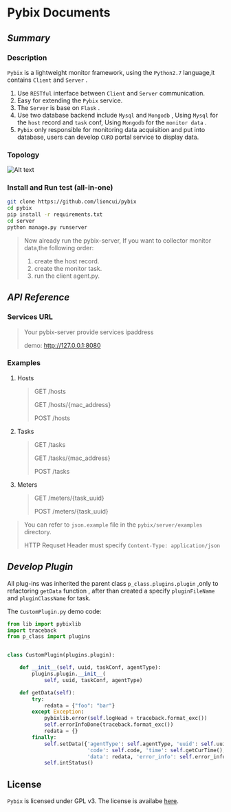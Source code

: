 # Pybix Documents

## *Summary*

### Description

`Pybix` is a lightweight monitor framework, using the `Python2.7` language,it contains  `Client` and  `Server` .

1. Use `RESTful` interface between `Client` and `Server` communication.
2. Easy for extending the `Pybix` service.
3. The `Server` is base on `Flask` .
4. Use two database backend include `Mysql` and `Mongodb` , Using `Mysql` for the `host` record and `task` conf, Using `Mongodb` for the `monitor data` .
5. `Pybix` only responsible for monitoring data acquisition and put into database, users can develop `CURD` portal service to display data.

### Topology

![Alt text](https://github.com/lioncui/Topology.jpg)

### Install and Run test (all-in-one)

```bash
git clone https://github.com/lioncui/pybix
cd pybix
pip install -r requirements.txt
cd server
python manage.py runserver
```

> Now already run the pybix-server, If you want to collector monitor data,the following order:
>
> 1. create the host record.
> 2. create the monitor task.
> 3. run the client agent.py.

## *API Reference*

### Services URL

> Your pybix-server provide services ipaddress
>
> demo: http://127.0.0.1:8080

### Examples

1. Hosts

   > GET /hosts
   >
   > GET /hosts/{mac_address}
   >
   > POST /hosts

2. Tasks

   > GET /tasks
   >
   > GET /tasks/{mac_address}
   >
   > POST /tasks

3. Meters

   > GET /meters/{task_uuid}
   >
   > POST /meters/{task_uuid}

> You can refer to `json.example`  file in the `pybix/server/examples`  directory.
>
> HTTP Requset Header must specify `Content-Type: application/json` 

## *Develop Plugin*

All plug-ins was inherited the parent class `p_class.plugins.plugin` ,only to refactoring `getData` function , after than created a specify `pluginFileName` and `pluginClassName` for task.

The `CustomPlugin.py` demo code:

```python
from lib import pybixlib
import traceback
from p_class import plugins


class CustomPlugin(plugins.plugin):

    def __init__(self, uuid, taskConf, agentType):
        plugins.plugin.__init__(
            self, uuid, taskConf, agentType)

    def getData(self):
        try:
            redata = {"foo": "bar"}
        except Exception:
            pybixlib.error(self.logHead + traceback.format_exc())
            self.errorInfoDone(traceback.format_exc())
            redata = {}
        finally:
            self.setData({'agentType': self.agentType, 'uuid': self.uuid,
                          'code': self.code, 'time': self.getCurTime(),
                          'data': redata, 'error_info': self.error_info})
            self.intStatus()

```

## License



`Pybix` is licensed under GPL v3. The license is availabe [here](https://github.com/lioncui/pybix/blob/master/LICENSE).